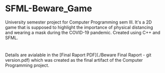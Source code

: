 # SFML-Beware_Game
University semester project for Computer Programming sem III. It's a 2D game that is supposed to highlight the importance of physical distancing and wearing a mask during the COVID-19 pandemic. Created using C++ and SFML.

#

Details are avialable in the [Final Raport PDF](./Beware Final Raport - git version.pdf) which was created as the final artifact of the Computer Programming project.
